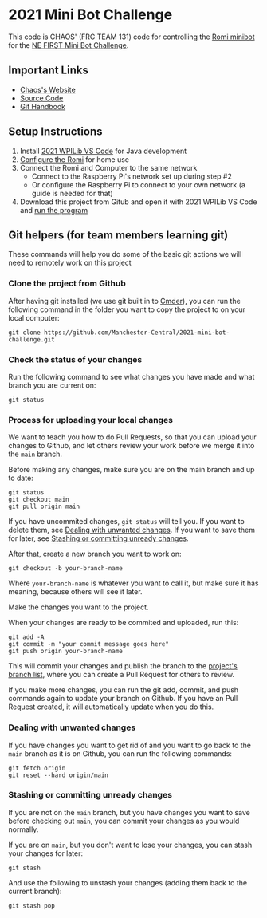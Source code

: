 # 2021 Mini Bot Challenge

This code is CHAOS' (FRC TEAM 131) code for controlling the [Romi minibot](https://docs.wpilib.org/en/latest/docs/romi-robot/index.html) for the [NE FIRST Mini Bot Challenge](https://nefirst.org/2021/01/new-england-launches-bae-systems-mini-bot-challenge/).

## Important Links
- [Chaos's Website](http://chaos131.com/)
- [Source Code](https://github.com/Manchester-Central/2021-mini-bot-challenge/tree/main/src/main/java/frc/robot)
- [Git Handbook](https://guides.github.com/introduction/git-handbook/)

## Setup Instructions

1. Install [2021 WPILib VS Code](https://docs.wpilib.org/en/latest/docs/zero-to-robot/step-2/wpilib-setup.html) for Java development
2. [Configure the Romi](https://docs.wpilib.org/en/latest/docs/romi-robot/imaging-romi.html) for home use
3. Connect the Romi and Computer to the same network
    - Connect to the Raspberry Pi's network set up during step #2
    - Or configure the Raspberry Pi to connect to your own network (a guide is needed for that)
4. Download this project from Gitub and open it with 2021 WPILib VS Code and [run the program](https://docs.wpilib.org/en/latest/docs/romi-robot/programming-romi.html#running-a-romi-program)

## Git helpers (for team members learning git)

These commands will help you do some of the basic git actions we will need to remotely work on this project

### Clone the project from Github

After having git installed (we use git built in to [Cmder](https://cmder.net/)), you can run the following command in the folder you want to copy the project to on your local computer:
```
git clone https://github.com/Manchester-Central/2021-mini-bot-challenge.git
```

### Check the status of your changes

Run the following command to see what changes you have made and what branch you are current on:
```
git status
```

### Process for uploading your local changes

We want to teach you how to do Pull Requests, so that you can upload your changes to Github, and let others review your work before we merge it into the `main` branch.

Before making any changes, make sure you are on the main branch and up to date:
```
git status
git checkout main
git pull origin main
```

If you have uncommited changes, `git status` will tell you. 
If you want to delete them, see [Dealing with unwanted changes](#dealing-with-unwanted-changes).
If you want to save them for later, see [Stashing or committing unready changes](#stashing-or-committing-unready-changes).

After that, create a new branch you want to work on:
```
git checkout -b your-branch-name
```
Where `your-branch-name` is whatever you want to call it, but make sure it has meaning, because others will see it later.

Make the changes you want to the project.

When your changes are ready to be commited and uploaded, run this:
```
git add -A
git commit -m "your commit message goes here"
git push origin your-branch-name
```

This will commit your changes and publish the branch to the [project's branch list](https://github.com/Manchester-Central/2021-mini-bot-challenge/branches), where you can create a Pull Request for others to review.

If you make more changes, you can run the git add, commit, and push commands again to update your branch on Github. If you have an Pull Request created, it will automatically update when you do this.

### Dealing with unwanted changes

If you have changes you want to get rid of and you want to go back to the `main` branch as it is on Github, you can run the following commands:
```
git fetch origin
git reset --hard origin/main 
```

### Stashing or committing unready changes

If you are not on the `main` branch, but you have changes you want to save before checking out `main`, you can commit your changes as you would normally.

If you are on `main`, but you don't want to lose your changes, you can stash your changes for later:
```
git stash
```

And use the following to unstash your changes (adding them back to the current branch):
```
git stash pop
```
